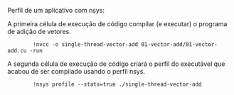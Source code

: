 Perfil de um aplicativo com nsys:

A primeira célula de execução de código compilar (e executar) o programa de adição de vetores.

            !nvcc -o single-thread-vector-add 01-vector-add/01-vector-add.cu -run
A segunda célula de execução de código criará o perfil do executável que acabou de ser compilado usando o perfil nsys.

            !nsys profile --stats=true ./single-thread-vector-add
      

